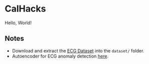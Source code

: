 # CalHacks

Hello, World!

## Notes

- Download and extract the [ECG Dataset](https://www.kaggle.com/datasets/raufmomin/eeg-and-ecg-datasets) into the `dataset/` folder.
- Autoencoder for ECG anomaly detection [here](https://www.kaggle.com/code/ripcurl/11-dl-auto-encoders).